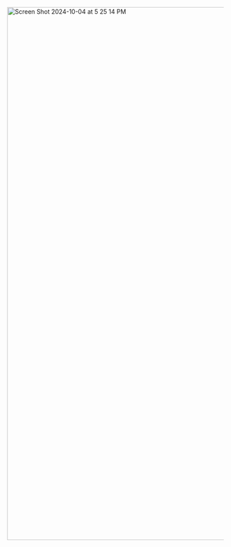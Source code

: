 <img width="1241" alt="Screen Shot 2024-10-04 at 5 25 14 PM" src="https://github.com/user-attachments/assets/e86a6095-1302-4087-b53a-1bd1744c0814">
